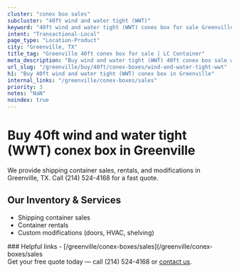 ```yaml
---
cluster: "conex box sales"
subcluster: "40ft wind and water tight (WWT)"
keyword: "40ft wind and water tight (WWT) conex box for sale Greenville, TX"
intent: "Transactional-Local"
page_type: "Location-Product"
city: "Greenville, TX"
title_tag: "Greenville 40ft conex box for sale | LC Container"
meta_description: "Buy wind and water tight (WWT) 40ft conex box sale with local delivery in Greenville, TX. LC Container — local Since 2003. Request a fast quote today."
url_slug: "/greenville/buy/40ft/conex-boxes/wind-and-water-tight-wwt"
h1: "Buy 40ft wind and water tight (WWT) conex box in Greenville"
internal_links: "/greenville/conex-boxes/sales"
priority: 3
notes: "NaN"
noindex: true
---
```


# Buy 40ft wind and water tight (WWT) conex box in Greenville

We provide shipping container sales, rentals, and modifications in Greenville, TX. Call (214) 524-4168 for a fast quote.

## Our Inventory & Services
- Shipping container sales
- Container rentals
- Custom modifications (doors, HVAC, shelving)

<div data-section="internal-links">
### Helpful links
- [/greenville/conex-boxes/sales](/greenville/conex-boxes/sales
</div>

<div data-section="cta">
Get your free quote today — call (214) 524-4168 or <a href="/contact">contact us</a>.
</div>

<script type="application/ld+json">{"@context":"https://schema.org","@type":"FAQPage","mainEntity":[{"@type":"Question","name":"How much does delivery cost in Greenville, TX?","acceptedAnswer":{"@type":"Answer","text":"Delivery costs vary by distance and container size. Most deliveries in Greenville, TX range from $150-$300. Call (214) 524-4168 for an exact quote based on your specific location."}},{"@type":"Question","name":"Do you offer financing or payment plans?","acceptedAnswer":{"@type":"Answer","text":"We accept major credit cards, checks, and can discuss commercial terms for bulk purchases. Call (214) 524-4168 to discuss options."}},{"@type":"Question","name":"Can you customize containers in Greenville, TX?","acceptedAnswer":{"@type":"Answer","text":"Yes — we perform modifications like doors, HVAC, insulation, and shelving. Request a custom quote at (214) 524-4168 or via our contact form."}}]}</script>

